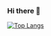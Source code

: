 ### Hi there 👋

<!--[![SimoneTedesco's github stats](https://github-readme-stats.vercel.app/api?username=SimoneTedesco&count_private=true)](https://github.com/anuraghazra/github-readme-stats)-->
[![Top Langs](https://github-readme-stats.vercel.app/api/top-langs/?username=SimoneTedesco&layout=compact&theme=react)](https://github.com/SimoneTedesco/github-readme-stats)


<!--
**SimoneTedesco/SimoneTedesco** is a ✨ _special_ ✨ repository because its `README.md` (this file) appears on your GitHub profile.


Here are some ideas to get you started:

- 🔭 I’m currently working on ...
- 🌱 I’m currently learning ...
- 👯 I’m looking to collaborate on ...
- 🤔 I’m looking for help with ...
- 💬 Ask me about ...
- 📫 How to reach me: ...
- 😄 Pronouns: ...
- ⚡ Fun fact: ...
-->
